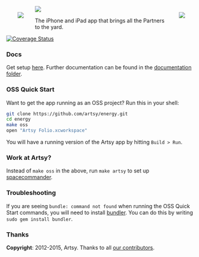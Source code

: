 <img src="https://raw.githubusercontent.com/artsy/energy/master/docs/screenshots/artsy_logo.png" align="left" hspace="30px" vspace="30px">
<img src="https://raw.githubusercontent.com/artsy/energy/master/docs/screenshots/energy.png" align="right" hspace="30px" vspace="30px">


<a href="http://folio.artsy.net"><img src ="https://raw.githubusercontent.com/artsy/energy/master/docs/screenshots/folio_screenshots.jpg"></a>

The iPhone and iPad app that brings all the Partners to the yard.

[![Coverage Status](https://coveralls.io/repos/artsy/energy/badge.svg?branch=master&service=github)](https://coveralls.io/github/artsy/energy?branch=master)


### Docs

Get setup [here](docs/getting_started.md). Further documentation can be found in the [documentation folder](docs#readme).

### OSS Quick Start

Want to get the app running as an OSS project? Run this in your shell:

```sh
git clone https://github.com/artsy/energy.git
cd energy
make oss
open "Artsy Folio.xcworkspace"
```

You will have a running version of the Artsy app by hitting `Build > Run`.

### Work at Artsy?

Instead of `make oss` in the above, run `make artsy` to set up [spacecommander](https://github.com/square/spacecommander).

### Troubleshooting

If you are seeing `bundle: command not found` when running the OSS Quick Start commands, you will need to install [bundler](http://bundler.io). You can do this by writing `sudo gem install bundler`.

### Thanks

**Copyright**: 2012-2015, Artsy. Thanks to all [our contributors](/docs/THANKS.md).
